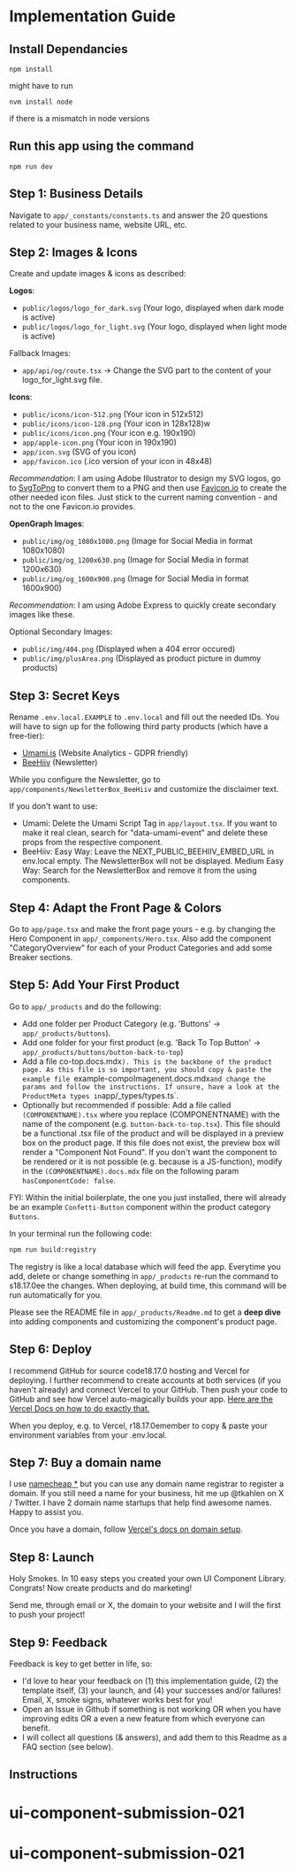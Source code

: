 # Implementation Guide

## Install Dependancies
```
npm install
```
might have to run 

```
nvm install node
```

if there is a mismatch in node versions

## Run this app using the command 

```
npm run dev
```


## Step 1: Business Details

Navigate to `app/_constants/constants.ts` and answer the 20 questions related to your business name, website URL, etc.

## Step 2: Images & Icons

Create and update images & icons as described:

**Logos**:

* `public/logos/logo_for_dark.svg` (Your logo, displayed when dark mode is active)
* `public/logos/logo_for_light.svg` (Your logo, displayed when light mode is active)

Fallback Images:

* `app/api/og/route.tsx` -> Change the SVG part to the content of your logo_for_light.svg file.

**Icons**:

* `public/icons/icon-512.png` (Your icon in 512x512)
* `public/icons/icon-128.png` (Your icon in 128x128)w   
* `public/icons/icon.png` (Your icon e.g. 190x190)
* `app/apple-icon.png` (Your icon in 190x190)
* `app/icon.svg` (SVG of you icon)
* `app/favicon.ico` (.ico version of your icon in 48x48)

*Recommendation*: I am using Adobe Illustrator to design my SVG logos, go to [SvgToPng](https://svgtopng.com/) to convert them to a PNG and then use [Favicon.io](https://favicon.io/favicon-converter/) to create the other needed icon files. Just stick to the current naming convention - and not to the one Favicon.io provides.

**OpenGraph Images**:

* `public/img/og_1080x1080.png` (Image for Social Media in format 1080x1080)
* `public/img/og_1200x630.png` (Image for Social Media in format 1200x630)
* `public/img/og_1600x900.png` (Image for Social Media in format 1600x900)

*Recommendation*: I am using Adobe Express to quickly create secondary images like these.

Optional Secondary Images:

* `public/img/404.png` (Displayed when a 404 error occured)
* `public/img/plusArea.png` (Displayed as product picture in dummy products)


## Step 3: Secret Keys

Rename `.env.local.EXAMPLE` to `.env.local` and fill out the needed IDs.
You will have to sign up for the following third party products (which have a free-tier):

* [Umami.is](https://umami.is/) (Website Analytics - GDPR friendly)
* [BeeHiiv](https://www.beehiiv.com/) (Newsletter)

While you configure the Newsletter, go to `app/components/NewsletterBox_BeeHiiv` and customize the disclaimer text.

If you don't want to use:

* Umami: Delete the Umami Script Tag in `app/layout.tsx`. If you want to make it real clean, search for "data-umami-event" and delete these props from the respective component.
* BeeHiiv: Easy Way: Leave the NEXT_PUBLIC_BEEHIIV_EMBED_URL in env.local empty. The NewsletterBox will not be displayed. Medium Easy Way: Search for the NewsletterBox and remove it from the using components.

## Step 4: Adapt the Front Page & Colors

Go to `app/page.tsx` and make the front page yours - e.g. by changing the Hero Component in `app/_components/Hero.tsx`.
Also add the component "CategoryOverview" for each of your Product Categories and add some Breaker sections.


## Step 5: Add Your First Product

Go to `app/_products` and do the following:

* Add one folder per Product Category (e.g. 'Buttons' -> `app/_products/buttons`).
* Add one folder for your first product (e.g. 'Back To Top Button' -> `app/_products/buttons/button-back-to-top`)
* Add a file co-top.docs.mdx`). This is the backbone of the product page. As this file is so important, you should copy & paste the example file `example-compoImagenent.docs.mdx` and change the params and follow the instructions. If unsure, have a look at the ProductMeta types in `app/_types/types.ts`.
* Optionally but recommended if possible: Add a file called `(COMPONENTNAME).tsx` where you replace (COMPONENTNAME) with the name of the component (e.g. `button-back-to-top.tsx`). This file should be a functional .tsx file of the product and will be displayed in a preview box on the product page. If this file does not exist, the preview box will render a "Component Not Found". If you don't want the component to be rendered or it is not possible (e.g. because is a JS-function), modify in the `(COMPONENTNAME).docs.mdx` file on the following param `hasComponentCode: false`.

FYI: Within the initial boilerplate, the one you just installed, there will already be an example `Confetti-Button` component within the product category `Buttons`.

In your terminal run the following code:

```bash
npm run build:registry
```

The registry is like a local database which will feed the app. Everytime you add, delete or change something in `app/_products` re-run the command to s18.17.0ee the changes. When deploying, at build time, this command will be run automatically for you.

Please see the README file in `app/_products/Readme.md` to get a **deep dive** into adding components and customizing the component's product page.

## Step 6: Deploy

I recommend GitHub for source code18.17.0 hosting and Vercel for deploying. I further recommend to create accounts at both services (if you haven't already) and connect Vercel to your GitHub. Then push your code to GitHub and see how Vercel auto-magically builds your app. [Here are the Vercel Docs on how to do exactly that.](https://vercel.com/docs/deployments/git/vercel-for-github)

When you deploy, e.g. to Vercel, r18.17.0emember to copy & paste your environment variables from your .env.local.

## Step 7: Buy a domain name

I use [namecheap *](https://www.tkqlhce.com/click-100853596-11557291?url=https%3A%2F%2Fwww.namecheap.com%2Fdomains%2Fregistration%2Fresults%2F%3Fdomain%3D+UiComponentLibrary.io) but you can use any domain name registrar to register a domain. If you still need a name for your business, hit me up @tkahlen on X / Twitter. I have 2 domain name startups that help find awesome names. Happy to assist you.

Once you have a domain, follow [Vercel's docs on domain setup](https://vercel.com/docs/projects/domains/add-a-domain).

## Step 8: Launch

Holy Smokes. In 10 easy steps you created your own UI Component Library. Congrats!
Now create products and do marketing!

Send me, through email or X, the domain to your website and I will the first to push your project!

## Step 9: Feedback

Feedback is key to get better in life, so:

* I'd love to hear your feedback on (1) this implementation guide, (2) the template itself, (3) your launch, and (4) your successes and/or failures! Email, X, smoke signs, whatever works best for you!
* Open an Issue in Github if something is not working OR when you have improving edits OR a even a new feature from which everyone can benefit.
* I will collect all questions (& answers), and add them to this Readme as a FAQ section (see below).

## Instructions
# ui-component-submission-021
# ui-component-submission-021
